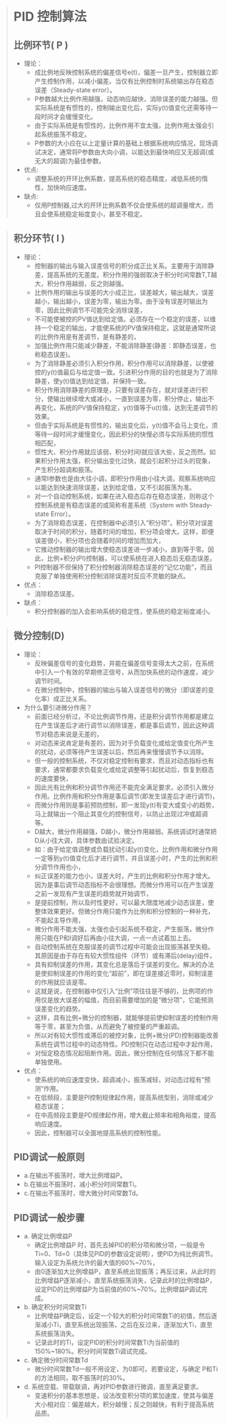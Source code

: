 ># PID 控制算法
>
>## 比例环节( P )
> * 理论：
>     * 成比例地反映控制系统的偏差信号e(t)，偏差一旦产生，控制器立即产生控制作用，以减小偏差。当仅有比例控制时系统输出存在稳态误差（Steady-state error）。
>     * P参数越大比例作用越强，动态响应越快，消除误差的能力越强。但实际系统是有惯性的，控制输出变化后，实际y(t)值变化还需等待一段时间才会缓慢变化。
>     * 由于实际系统是有惯性的，比例作用不宜太强，比例作用太强会引起系统振荡不稳定。
>     * P参数的大小应在以上定量计算的基础上根据系统响应情况，现场调试决定，通常将P参数由大向小调，以能达到最快响应又无超调(或无大的超调)为最佳参数。
> * 优点:
>     * 调整系统的开环比例系数，提高系统的稳态精度，减低系统的惰性，加快响应速度。
> * 缺点:
>     * 仅用P控制器,过大的开环比例系数不仅会使系统的超调量增大，而且会使系统稳定裕度变小，甚至不稳定。

> ## 积分环节( I )
> * 理论：
>     * 控制器的输出与输入误差信号的积分成正比关系。主要用于消除静差，提高系统的无差度。积分作用的强弱取决于积分时间常数T,T越大，积分作用越弱，反之则越强。
>     * 比例作用的输出与误差的大小成正比，误差越大，输出越大，误差越小，输出越小，误差为零，输出为零。由于没有误差时输出为零，因此比例调节不可能完全消除误差，
>     * 不可能使被控的PV值达到给定值。必须存在一个稳定的误差，以维持一个稳定的输出，才能使系统的PV值保持稳定。这就是通常所说的比例作用是有差调节，是有静差的，
>     * 加强比例作用只能减少静差，不能消除静差(静差：即静态误差，也称稳态误差)。
>     * 为了消除静差必须引入积分作用，积分作用可以消除静差，以使被控的y(t)值最后与给定值一致。引进积分作用的目的也就是为了消除静差，使y(t)值达到给定值，并保持一致。
>     * 积分作用消除静差的原理是，只要有误差存在，就对误差进行积分，使输出继续增大或减小，一直到误差为零，积分停止，输出不再变化，系统的PV值保持稳定，y(t)值等于u(t)值，达到无差调节的效果。
>     * 但由于实际系统是有惯性的，输出变化后，y(t)值不会马上变化，须等待一段时间才缓慢变化，因此积分的快慢必须与实际系统的惯性相匹配，
>     * 惯性大、积分作用就应该弱，积分时间I就应该大些，反之而然。如果积分作用太强，积分输出变化过快，就会引起积分过头的现象，产生积分超调和振荡。
>     * 通常I参数也是由大往小调，即积分作用由小往大调，观察系统响应以能达到快速消除误差，达到给定值，又不引起振荡为准。
>     * 对一个自动控制系统，如果在进入稳态后存在稳态误差，则称这个控制系统是有稳态误差的或简称有差系统（System with Steady-state Error）。
>     * 为了消除稳态误差，在控制器中必须引入“积分项”。积分项对误差取决于时间的积分，随着时间的增加，积分项会增大。这样，即便误差很小，积分项也会随着时间的增加而加大，
>     * 它推动控制器的输出增大使稳态误差进一步减小，直到等于零。因此，比例+积分(PI)控制器，可以使系统在进入稳态后无稳态误差。
>     * PI控制器不但保持了积分控制器消除稳态误差的“记忆功能”，而且克服了单独使用积分控制消除误差时反应不灵敏的缺点。
> * 优点：
>     * 消除稳态误差。
> * 缺点：
>     * 积分控制器的加入会影响系统的稳定性，使系统的稳定裕度减小。

>## 微分控制(D)
> * 理论：
>     * 反映偏差信号的变化趋势，并能在偏差信号变得太大之前，在系统中引入一个有效的早期修正信号，从而加快系统的动作速度，减少调节时间。
>     * 在微分控制中，控制器的输出与输入误差信号的微分（即误差的变化率）成正比关系。
> * 为什么要引进微分作用？
>     * 前面已经分析过，不论比例调节作用，还是积分调节作用都是建立在产生误差后才进行调节以消除误差，都是事后调节，因此这种调节对稳态来说是无差的，
>     * 对动态来说肯定是有差的，因为对于负载变化或给定值变化所产生的扰动，必须等待产生误差以后，然后再来慢慢调节予以消除。
>     * 但一般的控制系统，不仅对稳定控制有要求，而且对动态指标也有要求，通常都要求负载变化或给定调整等引起扰动后，恢复到稳态的速度要快，
>     * 因此光有比例和积分调节作用还不能完全满足要求，必须引入微分作用。比例作用和积分作用是事后调节(即发生误差后才进行调节)，
>     * 而微分作用则是事前预防控制，即一发现y(t)有变大或变小的趋势，马上就输出一个阻止其变化的控制信号，以防止出现过冲或超调等。
>     * D越大，微分作用越强，D越小，微分作用越弱。系统调试时通常把D从小往大调，具体参数由试验决定。
>     * 如：由于给定值调整或负载扰动引起y(t)变化，比例作用和微分作用一定等到y(t)值变化后才进行调节，并且误差小时，产生的比例和积分调节作用也小，
>     * 纠正误差的能力也小，误差大时，产生的比例和积分作用才增大。因为是事后调节动态指标不会很理想。而微分作用可以在产生误差之前一发现有产生误差的趋势就开始调节，
>     * 是提前控制，所以及时性更好，可以最大限度地减少动态误差，使整体效果更好。但微分作用只能作为比例和积分控制的一种补充，不能起主导作用，
>     * 微分作用不能太强，太强也会引起系统不稳定，产生振荡，微分作用只能在P和I调好后再由小往大调，一点一点试着加上去。
>     * 自动控制系统在克服误差的调节过程中可能会出现振荡甚至失稳。其原因是由于存在有较大惯性组件（环节）或有滞后(delay)组件，
>     * 具有抑制误差的作用，其变化总是落后于误差的变化。解决的办法是使抑制误差的作用的变化“超前”，即在误差接近零时，抑制误差的作用就应该是零。
>     * 这就是说，在控制器中仅引入“比例”项往往是不够的，比例项的作用仅是放大误差的幅值，而目前需要增加的是“微分项”，它能预测误差变化的趋势。
>     * 这样，具有比例+微分的控制器，就能够提前使抑制误差的控制作用等于零，甚至为负值，从而避免了被控量的严重超调。
>     * 所以对有较大惯性或滞后的被控对象，比例+微分(PD)控制器能改善系统在调节过程中的动态特性。PD控制只在动态过程中才起作用，
>     * 对恒定稳态情况起阻断作用。因此，微分控制在任何情况下都不能单独使用。
> * 优点：
>     * 使系统的响应速度变快，超调减小，振荡减轻，对动态过程有“预测”作用。
>     * 在低频段，主要是PI控制规律起作用，提高系统型别，消除或减少稳态误差；
>     * 在中高频段主要是PD规律起作用，增大截止频率和相角裕度，提高响应速度。
>     * 因此，控制器可以全面地提高系统的控制性能。
>
>
>## PID调试一般原则
>* a.在输出不振荡时，增大比例增益P。
>* b.在输出不振荡时，减小积分时间常数Ti。
>* c.在输出不振荡时，增大微分时间常数Td。
>
>## PID调试一般步骤
>* a. 确定比例增益P
>      * 确定比例增益P 时，首先去掉PID的积分项和微分项，一般是令Ti=0、Td=0（具体见PID的参数设定说明），使PID为纯比例调节。输入设定为系统允许的最大值的60%~70%，
>      * 由0逐渐加大比例增益P，直至系统出现振荡；再反过来，从此时的比例增益P逐渐减小，直至系统振荡消失，记录此时的比例增益P，设定PID的比例增益P为当前值的60%~70%。比例增益P调试完成。
>* b. 确定积分时间常数Ti
>      * 比例增益P确定后，设定一个较大的积分时间常数Ti的初值，然后逐渐减小Ti，直至系统出现振荡，之后在反过来，逐渐加大Ti，直至系统振荡消失。
>      * 记录此时的Ti，设定PID的积分时间常数Ti为当前值的150%~180%。积分时间常数Ti调试完成。
>* c. 确定微分时间常数Td
>      * 微分时间常数Td一般不用设定，为0即可。若要设定，与确定 P和Ti的方法相同，取不振荡时的30%。
>* d. 系统空载、带载联调，再对PID参数进行微调，直至满足要求。
>      * 变速积分的基本思想是，设法改变积分项的累加速度，使其与偏差大小相对应：偏差越大，积分越慢；反之则越快，有利于提高系统品质。
